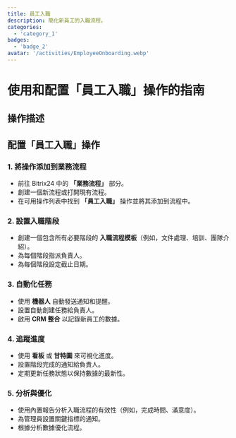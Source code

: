 ```yaml
---
title: 員工入職
description: 簡化新員工的入職流程。
categories: 
  - 'category_1'
badges: 
  - 'badge_2'
avatar: '/activities/EmployeeOnboarding.webp'
---
```

# 使用和配置「員工入職」操作的指南

## 操作描述

## **配置「員工入職」操作**

### 1. 將操作添加到業務流程
- 前往 Bitrix24 中的 **「業務流程」** 部分。
- 創建一個新流程或打開現有流程。
- 在可用操作列表中找到 **「員工入職」** 操作並將其添加到流程中。

### 2. 設置入職階段
- 創建一個包含所有必要階段的 **入職流程模板**（例如，文件處理、培訓、團隊介紹）。
- 為每個階段指派負責人。
- 為每個階段設定截止日期。

### 3. 自動化任務
- 使用 **機器人** 自動發送通知和提醒。
- 設置自動創建任務給負責人。
- 啟用 **CRM 整合** 以記錄新員工的數據。

### 4. 追蹤進度
- 使用 **看板** 或 **甘特圖** 來可視化進度。
- 設置階段完成的通知給負責人。
- 定期更新任務狀態以保持數據的最新性。

### 5. 分析與優化
- 使用內置報告分析入職流程的有效性（例如，完成時間、滿意度）。
- 為管理員設置關鍵指標的通知。
- 根據分析數據優化流程。